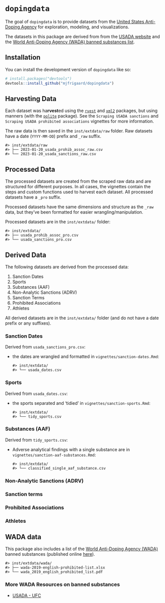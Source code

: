 
<!-- README.md is generated from README.Rmd. Please edit that file -->

# `dopingdata`

<!-- badges: start -->
<!-- badges: end -->

The goal of `dopingdata` is to provide datasets from the [United States
Anti-Doping
Agency](https://en.wikipedia.org/wiki/United_States_Anti-Doping_Agency)
for exploration, modeling, and visualizations.

The datasets in this package are derived from from the [USADA
website](https://www.usada.org/) and the [World Anti-Doping Agency
(WADA) banned substances
list](https://www.wada-ama.org/en/prohibited-list?q=).

## Installation

You can install the development version of `dopingdata` like so:

``` r
# install.packages("devtools")
devtools::install_github("mjfrigaard/dopingdata")
```

## Harvesting Data

Each dataset was ha**rvest**ed using the
[`rvest`](https://rvest.tidyverse.org/) and
[`xml2`](https://xml2.r-lib.org/) packages, but using manners (with the
[`polite`](https://dmi3kno.github.io/polite/) package). See the
`Scraping USADA sanctions` and `Scraping USADA prohibited associations`
vignettes for more information.

The raw data is then saved in the `inst/extdata/raw` folder. Raw
datasets have a date (`YYYY-MM-DD`) prefix and `_raw` suffix.

    #> inst/extdata/raw
    #> ├── 2023-01-20_usada_prohib_assoc_raw.csv
    #> └── 2023-01-20_usada_sanctions_raw.csv

## Processed Data

The processed datasets are created from the scraped raw data and are
structured for different purposes. In all cases, the vignettes contain
the steps and custom functions used to harvest each dataset. All
processed datasets have a `_pro` suffix.

Processed datasets have the same dimensions and structure as the `_raw`
data, but they’ve been formatted for easier wrangling/manipulation.

Processed datasets are in the `inst/extdata/` folder:

    #> inst/extdata/
    #> ├── usada_prohib_assoc_pro.csv
    #> └── usada_sanctions_pro.csv

## Derived Data

The following datasets are derived from the processed data:

1.  Sanction Dates  
2.  Sports  
3.  Substances (AAF)  
4.  Non-Analytic Sanctions (ADRV)  
5.  Sanction Terms  
6.  Prohibited Associations  
7.  Athletes

All derived datasets are in the `inst/extdata/` folder (and do not have
a date prefix or any suffixes).

### Sanction Dates

Derived from `usada_sanctions_pro.csv`:

- the dates are wrangled and formatted in
  `vignettes/sanction-dates.Rmd`:

      #> inst/extdata/
      #> └── usada_dates.csv

### Sports

Derived from `usada_dates.csv`:

- the sports separated and ‘tidied’ in `vignettes/sanction-sports.Rmd`:

      #> inst/extdata/
      #> └── tidy_sports.csv

### Substances (AAF)

Derived from `tidy_sports.csv`:

- Adverse analytical findings with a single substance are in
  `vignettes/sanction-aaf-substances.Rmd`:

      #> inst/extdata/
      #> └── classified_single_aaf_substance.csv

### Non-Analytic Sanctions (ADRV)

### Sanction terms

### Prohibited Associations

### Athletes

## WADA data

This package also includes a list of the [World Anti-Doping Agency
(WADA)](https://en.wikipedia.org/wiki/World_Anti-Doping_Agency) banned
substances (published online
[here](https://www.wada-ama.org/en/prohibited-list?q=)).

    #> inst/extdata/wada/
    #> ├── wada-2019-english-prohibited-list.xlsx
    #> └── wada_2019_english_prohibited_list.pdf

### More WADA Resources on banned substances

- [USADA -
  UFC](https://ufc.usada.org/wp-content/uploads/UFC-Prohibited-List.pdf)
